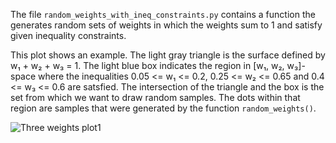 The file ``random_weights_with_ineq_constraints.py`` contains a function
the generates random sets of weights in which the weights sum to 1
and satisfy given inequality constraints.

This plot shows an example.  The light gray triangle is the surface defined
by w₁ + w₂ + w₃ = 1.  The light blue box indicates the region in [w₁, w₂, w₃]-space
where the inequalities 0.05 <= w₁ <= 0.2, 0.25 <= w₂ <= 0.65 and 0.4 <= w₃ <= 0.6
are satsfied.  The intersection of the triangle and the box is the set from which
we want to draw random samples.  The dots within that region are samples that
were generated by the function ``random_weights()``.

![Three weights plot1](https://github.com/WarrenWeckesser/experiments/blob/main/python/numpy/constrained-random-weights/example_three_weights.png)
